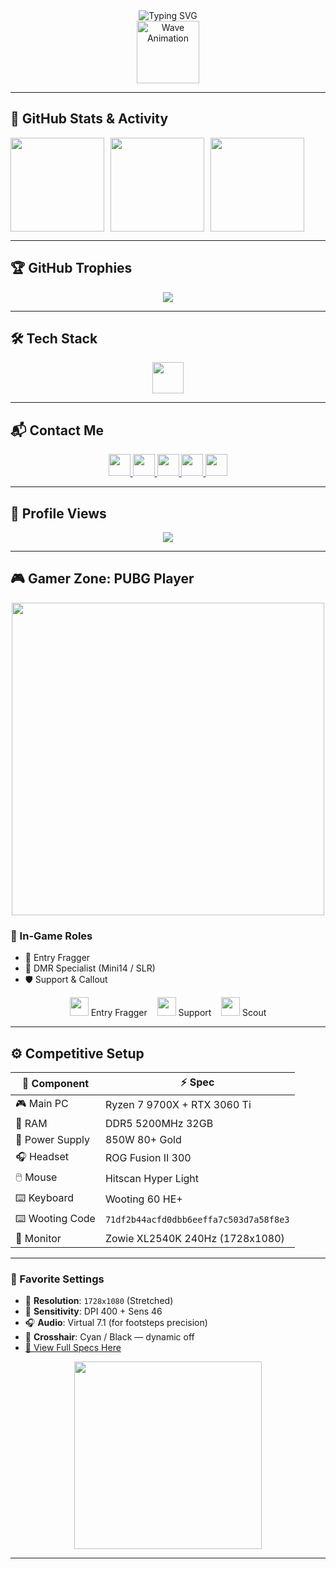 <div align="center">
  <img src="https://readme-typing-svg.herokuapp.com?font=Fira+Code&weight=600&size=22&pause=1000&color=F700FF&center=true&vCenter=true&random=false&width=435&lines=Hi+%F0%9F%91%8B!+I'm+STANG!;A+Computer+Science+Student;Welcome+to+my+profile!" alt="Typing SVG" />
</div>

<div align="center">
  <img src="https://media0.giphy.com/media/v1.Y2lkPTc5MGI3NjExemxzMWo1bGQ2NWN4Njg5Y24xYXM3eG56NzliOWtmaWlqdzBibzJlZyZlcD12MV9pbnRlcm5hbF9naWZfYnlfaWQmY3Q9Zw/8wnNuCuDg4FqO6Ib30/giphy.gif" width="100" alt="Wave Animation" />
</div>

---

## 🚀 GitHub Stats & Activity

<div align="center" style="display: flex; flex-direction: row; gap: 10px;">
  <img src="https://github-readme-stats-sigma-five.vercel.app/api?username=kxma-blazi&show_icons=true&theme=radical" height="150" />
  <img src="https://streak-stats.demolab.com?user=kxma-blazi&theme=radical" height="150" />
  <img src="https://github-readme-stats-sigma-five.vercel.app/api/top-langs?username=kxma-blazi&layout=compact&theme=radical" height="150" />
</div>

---

## 🏆 GitHub Trophies

<div align="center">
  <img src="https://github-profile-trophy.vercel.app/?username=kxma-blazi&theme=radical&no-frame=true&margin-w=10&column=7&rank=SSS,SS,S,AAA,AA,A,B,C&title=MultiLanguage,Commits,Followers,PullRequest,Repositories,Stars" />
</div>

---

## 🛠 Tech Stack

<div align="center">
  <img src="https://skillicons.dev/icons?i=js,react,html,css,python,cpp,arduino,jupyter" height="50" />
</div>

---

## 📬 Contact Me

<div align="center" style="margin-bottom: 10px;">
  <a href="https://www.youtube.com/@-kuma" target="_blank">
    <img src="https://img.shields.io/badge/Youtube-FF0000?logo=youtube&logoColor=white&style=for-the-badge" height="35" />
  </a>
  <a href="https://www.instagram.com/kxma.blazi" target="_blank">
    <img src="https://img.shields.io/badge/Instagram-E4405F?logo=instagram&logoColor=white&style=for-the-badge" height="35" />
  </a>
  <a href="https://www.twitch.tv/wwwkumadotcom" target="_blank">
    <img src="https://img.shields.io/badge/Twitch-9146FF?logo=twitch&logoColor=white&style=for-the-badge" height="35" />
  </a>
  <a href="https://discord.gg/your-invite-code" target="_blank">
    <img src="https://img.shields.io/badge/Discord-7289DA?logo=discord&logoColor=white&style=for-the-badge" height="35" />
  </a>
  <a href="https://steamcommunity.com/profiles/76561199057063868/" target="_blank">
    <img src="https://img.shields.io/badge/Steam-000000?logo=steam&logoColor=white&style=for-the-badge" height="35" />
  </a>
</div>

---

## 👀 Profile Views

<div align="center">
  <img src="https://komarev.com/ghpvc/?username=kxma-blazi&color=red&style=flat-square&label=PROFILE+VIEWS" />
</div>

---

## 🎮 Gamer Zone: PUBG Player

<div align="center">
  <img src="https://cdn.cloudflare.steamstatic.com/steam/apps/578080/header.jpg" width="500" />
</div>

### 🔫 In-Game Roles
- 🥷 Entry Fragger
- 🎯 DMR Specialist (Mini14 / SLR)
- 🛡️ Support & Callout

<div align="center">
  <img src="https://img.icons8.com/ios-filled/50/ffffff/assault-rifle.png" width="30"/> Entry Fragger &nbsp;&nbsp;
  <img src="https://img.icons8.com/ios-filled/50/ffffff/hand.png" width="30"/> Support &nbsp;&nbsp;
  <img src="https://img.icons8.com/ios-filled/50/ffffff/compass.png" width="30"/> Scout
</div>

---

## ⚙️ Competitive Setup

| 🔧 Component       | ⚡ Spec                         |
|--------------------|--------------------------------|
| 🎮 Main PC          | Ryzen 7 9700X + RTX 3060 Ti    |
| 🧠 RAM              | DDR5 5200MHz 32GB              |
| 🔌 Power Supply     | 850W 80+ Gold                |
| 🎧 Headset          | ROG Fusion II 300              |
| 🖱️ Mouse           | Hitscan Hyper Light            |
| ⌨️ Keyboard         | Wooting 60 HE+                 |
| ⌨️ Wooting Code     | `71df2b44acfd0dbb6eeffa7c503d7a58f8e3` |
| 🎯 Monitor          | Zowie XL2540K 240Hz (1728x1080) |

---

### 🔧 Favorite Settings
- 📐 **Resolution**: `1728x1080` (Stretched)
- 🎯 **Sensitivity**: DPI 400 + Sens 46
- 🎧 **Audio**: Virtual 7.1 (for footsteps precision)
- 🎯 **Crosshair**: Cyan / Black — dynamic off  
- [🔗 View Full Specs Here](https://specs.gg/kuma.exe/)

<div align="center">
  <img src="https://media.tenor.com/BnYkF-CQJXMAAAAC/pubg.gif" width="300" />
</div>

---

